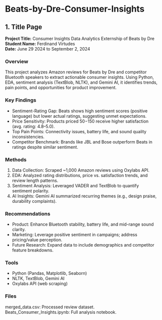 # Beats-by-Dre-Consumer-Insights

## 1. Title Page
**Project Title:** Consumer Insights Data Analytics Externship of Beats by Dre  
**Student Name:** Ferdinand Virtudes  
**Date:** June 29 2024 to September 2, 2024

### Overview

This project analyzes Amazon reviews for Beats by Dre and competitor Bluetooth speakers to extract actionable consumer insights. Using Python, EDA, sentiment analysis (TextBlob, NLTK), and Gemini AI, it identifies trends, pain points, and opportunities for product improvement.

### Key Findings

* Sentiment-Rating Gap: Beats shows high sentiment scores (positive language) but lower actual ratings, suggesting unmet expectations.
* Price Sensitivity: Products priced 50−150 receive higher satisfaction (avg. rating: 4.8–5.0).
* Top Pain Points: Connectivity issues, battery life, and sound quality inconsistencies.
* Competitor Benchmark: Brands like JBL and Bose outperform Beats in ratings despite similar sentiment.

### Methods

1. Data Collection: Scraped ~1,000 Amazon reviews using Oxylabs API.
2. EDA: Analyzed rating distributions, price vs. satisfaction trends, and review length patterns.
3. Sentiment Analysis: Leveraged VADER and TextBlob to quantify sentiment polarity.
4. AI Insights: Gemini AI summarized recurring themes (e.g., design praise, durability complaints).

### Recommendations

* Product: Enhance Bluetooth stability, battery life, and mid-range sound clarity.
* Marketing: Leverage positive sentiment in campaigns; address pricing/value perception.
* Future Research: Expand data to include demographics and competitor feature breakdowns.

### Tools

* Python (Pandas, Matplotlib, Seaborn)
* NLTK, TextBlob, Gemini AI
* Oxylabs API (web scraping)

### Files

merged_data.csv: Processed review dataset.
Beats_Consumer_Insights.ipynb: Full analysis notebook.